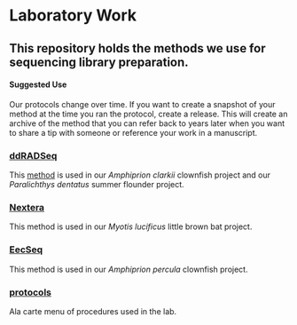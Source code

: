 Laboratory Work
================

## This repository holds the methods we use for sequencing library preparation.

#### Suggested Use

Our protocols change over time. If you want to create a snapshot of your
method at the time you ran the protocol, create a release. This will
create an archive of the method that you can refer back to years later
when you want to share a tip with someone or reference your work in a
manuscript.

### [ddRADSeq](ddRADSeq)

This
[method](https://pinskylab.github.io/laboratory/ddRADSeq/index.html) is
used in our *Amphiprion clarkii* clownfish project and our *Paralichthys
dentatus* summer flounder project.

### [Nextera](Nextera)

This method is used in our *Myotis lucificus* little brown bat project.

### [EecSeq](EecSeq)

This method is used in our *Amphiprion percula* clownfish project.

### [protocols](protocols)

Ala carte menu of procedures used in the lab.

